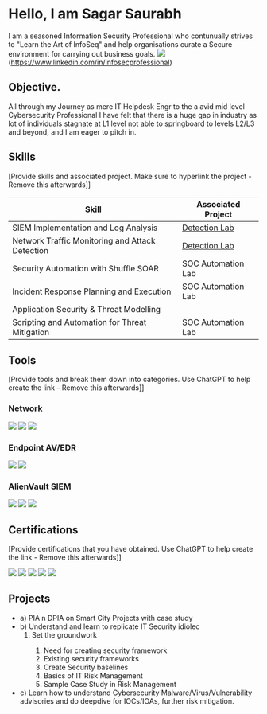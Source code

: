 # Hello, I am Sagar Saurabh
I am a seasoned Information Security Professional who contunually strives to "Learn the Art of InfoSeq" and help organisations curate a Secure environment for carrying out business goals.
<a href="[https://linkedin.com](https://www.linkedin.com/in/infosecprofessional)"><img src="https://img.shields.io/badge/-LinkedIn-0072b1?&style=for-the-badge&logo=linkedin&logoColor=white" /></a>
(https://www.linkedin.com/in/infosecprofessional)


## Objective.
All through my Journey as mere IT Helpdesk Engr to the a avid  mid level Cybersecurity Professional I have felt that there is a huge gap in industry as lot of individuals stagnate at L1 level not able to springboard to levels L2/L3 and beyond, and I am eager to pitch in.     

   
   ## Skills
[Provide skills and associated project. Make sure to hyperlink the project - Remove this afterwards]]

| Skill                                         | Associated Project         |
|-----------------------------------------------|----------------------------|
| SIEM Implementation and Log Analysis          | <a href="https://google.com">Detection Lab</a>|
| Network Traffic Monitoring and Attack Detection | <a href="https://google.com">Detection Lab</a>|
| Security Automation with Shuffle SOAR         | SOC Automation Lab|
| Incident Response Planning and Execution      | SOC Automation Lab|
| Application Security & Threat Modelling
| Scripting and Automation for Threat Mitigation | SOC Automation Lab|

## Tools
[Provide tools and break them down into categories. Use ChatGPT to help create the link - Remove this afterwards]]

### Network
<div>
    <img src="https://img.shields.io/badge/-Wireshark-1679A7?&style=for-the-badge&logo=Wireshark&logoColor=white" />
    <img src="https://img.shields.io/badge/-Suricata-EF3B2D?&style=for-the-badge&logo=Suricata&logoColor=white" />
    <img src="https://img.shields.io/badge/-Zeek-777BB4?&style=for-the-badge&logo=Zeek&logoColor=white" />
</div>

### Endpoint AV/EDR
<div>
    <img src="https://img.shields.io/badge/-Microsoft_Defender_for_Endpoint-00A4EF?&style=for-the-badge&logo=Microsoft&logoColor=white" />
    <img src="https://img.shields.io/badge/-Velociraptor-4B275F?&style=for-the-badge&logo=Velociraptor&logoColor=white" />
</div>

### AlienVault  SIEM
<div>
    <img src="https://img.shields.io/badge/-Microsoft_Sentinel-0078D4?&style=for-the-badge&logo=Microsoft&logoColor=white" />
    <img src="https://img.shields.io/badge/-Splunk-000000?&style=for-the-badge&logo=Splunk&logoColor=white" />
    <img src="https://img.shields.io/badge/-Elastic-005571?&style=for-the-badge&logo=Elastic&logoColor=white" />
</div>

## Certifications
[Provide certifications that you have obtained. Use ChatGPT to help create the link - Remove this afterwards]]
<div>
<img src="https://img.shields.io/badge/-Security%2B-FF0000?&style=for-the-badge&logo=CompTIA&logoColor=white" />
<img src="https://img.shields.io/badge/-Network%2B-007ACC?&style=for-the-badge&logo=CompTIA&logoColor=white" />
<img src="https://img.shields.io/badge/-A%2B-4D4D4D?&style=for-the-badge&logo=CompTIA&logoColor=white" />
<img src="https://img.shields.io/badge/-CDSA-006400?&style=for-the-badge&logoColor=white" />
<img src="https://img.shields.io/badge/-CCD-000080?&style=for-the-badge&logoColor=white" />
</div>

## Projects
- a) PIA n DPIA on Smart City Projects with case study
- b) Understand and learn to replicate IT Security idiolec
  <ol>
  <li>Set the groundwork</li>
      <ol>
      <li>Need for creating security framework</li>
      <li>Existing security frameworks</li>
      <li>Create Security baselines</li>
      <li>Basics of IT Risk Management</li>
      <li>Sample Case Study in Risk Management</li>
      </ol>
  </li>
  </ol>
- c) Learn how to understand Cybersecurity Malware/Virus/Vulnerability advisories and do deepdive for IOCs/IOAs, further risk mitigation.
